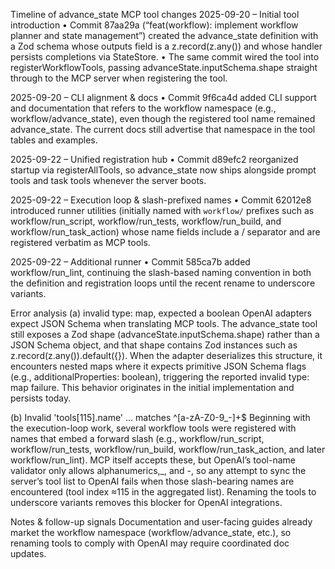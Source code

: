 Timeline of advance_state MCP tool changes
2025-09-20 – Initial tool introduction
• Commit 87aa29a (“feat(workflow): implement workflow planner and state management”) created the advance_state definition with a Zod schema whose outputs field is a z.record(z.any()) and whose handler persists completions via StateStore.
• The same commit wired the tool into registerWorkflowTools, passing advanceState.inputSchema.shape straight through to the MCP server when registering the tool.

2025-09-20 – CLI alignment & docs
• Commit 9f6ca4d added CLI support and documentation that refers to the workflow namespace (e.g., workflow/advance_state), even though the registered tool name remained advance_state. The current docs still advertise that namespace in the tool tables and examples.

2025-09-22 – Unified registration hub
• Commit d89efc2 reorganized startup via registerAllTools, so advance_state now ships alongside prompt tools and task tools whenever the server boots.

2025-09-22 – Execution loop & slash-prefixed names
• Commit 62012e8 introduced runner utilities (initially named with `workflow/` prefixes such as workflow/run_script, workflow/run_tests, workflow/run_build, and workflow/run_task_action) whose name fields include a / separator and are registered verbatim as MCP tools.

2025-09-22 – Additional runner
• Commit 585ca7b added workflow/run_lint, continuing the slash-based naming convention in both the definition and registration loops until the recent rename to underscore variants.

Error analysis
(a) invalid type: map, expected a boolean
OpenAI adapters expect JSON Schema when translating MCP tools. The advance_state tool still exposes a Zod shape (advanceState.inputSchema.shape) rather than a JSON Schema object, and that shape contains Zod instances such as z.record(z.any()).default({}). When the adapter deserializes this structure, it encounters nested maps where it expects primitive JSON Schema flags (e.g., additionalProperties: boolean), triggering the reported invalid type: map failure. This behavior originates in the initial implementation and persists today.

(b) Invalid 'tools[115].name' … matches ^[a-zA-Z0-9_-]+$
Beginning with the execution-loop work, several workflow tools were registered with names that embed a forward slash (e.g., workflow/run_script, workflow/run_tests, workflow/run_build, workflow/run_task_action, and later workflow/run_lint). MCP itself accepts these, but OpenAI’s tool-name validator only allows alphanumerics,_, and -, so any attempt to sync the server’s tool list to OpenAI fails when those slash-bearing names are encountered (tool index ≈115 in the aggregated list). Renaming the tools to underscore variants removes this blocker for OpenAI integrations.

Notes & follow-up signals
Documentation and user-facing guides already market the workflow namespace (workflow/advance_state, etc.), so renaming tools to comply with OpenAI may require coordinated doc updates.
